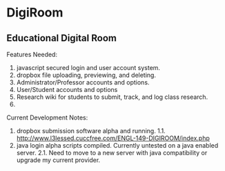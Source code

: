 # DigiRoom
Educational Digital Room
-------------------------

Features Needed:
  1. javascript secured login and user account system.
  2. dropbox file uploading, previewing, and deleting.
  3. Administrator/Professor accounts and options.
  4. User/Student accounts and options
  5. Research wiki for students to submit, track, and log class research.
  6. 
  
Current Development Notes:
  1. dropbox submission software alpha and running. 
    1.1. http://www.l3lessed.cuccfree.com/ENGL-149-DIGIROOM/index.php
  2. java login alpha scripts compiled. Currently untested on a java enabled server.
    2.1. Need to move to a new server with java compatibility or upgrade my current provider.
